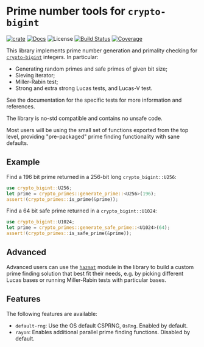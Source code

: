 # Prime number tools for `crypto-bigint`

[![crate][crate-image]][crate-link]
[![Docs][docs-image]][docs-link]
![License][license-image]
[![Build Status][build-image]][build-link]
[![Coverage][coverage-image]][coverage-link]

This library implements prime number generation and primality checking for [`crypto-bigint`](https://crates.io/crates/crypto-bigint) integers.
In particular:

- Generating random primes and safe primes of given bit size;
- Sieving iterator;
- Miller-Rabin test;
- Strong and extra strong Lucas tests, and Lucas-V test.

See the documentation for the specific tests for more information and references.

The library is no-std compatible and contains no unsafe code.

Most users will be using the small set of functions exported from the top level, providing "pre-packaged" prime finding functionality with sane defaults.

## Example

Find a 196 bit prime returned in a 256-bit long `crypto_bigint::U256`:

```rust
use crypto_bigint::U256;
let prime = crypto_primes::generate_prime::<U256>(196);
assert!(crypto_primes::is_prime(&prime));
```

Find a 64 bit safe prime returned in a `crypto_bigint::U1024`:

```rust
use crypto_bigint::U1024;
let prime = crypto_primes::generate_safe_prime::<U1024>(64);
assert!(crypto_primes::is_safe_prime(&prime));
```

## Advanced

Advanced users can use the [`hazmat`][hazmat-lnk] module in the library to build a custom prime finding solution that best fit their needs, e.g. by picking different Lucas bases or running Miller-Rabin tests with particular bases.

## Features

The following features are available:

- `default-rng`: Use the OS default CSPRNG, `OsRng`. Enabled by default.
- `rayon`: Enables additional parallel prime finding functions. Disabled by default.


[crate-image]: https://img.shields.io/crates/v/crypto-primes.svg
[crate-link]: https://crates.io/crates/crypto-primes
[docs-image]: https://docs.rs/crypto-primes/badge.svg
[docs-link]: https://docs.rs/crypto-primes/
[license-image]: https://img.shields.io/crates/l/crypto-primes
[build-image]: https://github.com/entropyxyz/crypto-primes/workflows/crypto-primes/badge.svg?branch=master&event=push
[build-link]: https://github.com/entropyxyz/crypto-primes/actions?query=workflow%3Acrypto-primes
[coverage-image]: https://codecov.io/gh/entropyxyz/crypto-primes/branch/master/graph/badge.svg
[coverage-link]: https://codecov.io/gh/entropyxyz/crypto-primes
[hazmat-lnk]: crate::hazmat
